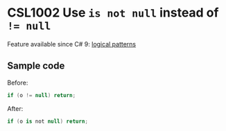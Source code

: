 # CSL1002 Use `is not null` instead of `!= null`

Feature available since C# 9: [logical patterns](https://learn.microsoft.com/en-us/dotnet/csharp/language-reference/operators/patterns#logical-patterns)

## Sample code

Before:
```cs
if (o != null) return;
```

After:
```cs
if (o is not null) return;
```
